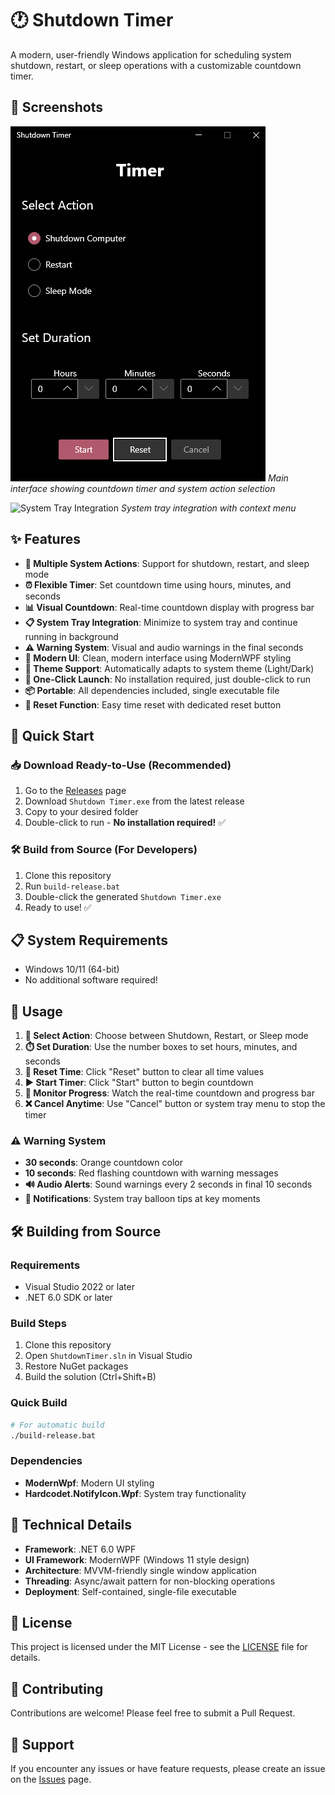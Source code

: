 # 🕐 Shutdown Timer

A modern, user-friendly Windows application for scheduling system shutdown, restart, or sleep operations with a customizable countdown timer.

## 📸 Screenshots

![Shutdown Timer Interface](screenshots/main-interface.png)
*Main interface showing countdown timer and system action selection*

![System Tray Integration](screenshots/system-tray.png)
*System tray integration with context menu*

## ✨ Features

- **🔄 Multiple System Actions**: Support for shutdown, restart, and sleep mode
- **⏰ Flexible Timer**: Set countdown time using hours, minutes, and seconds
- **📊 Visual Countdown**: Real-time countdown display with progress bar
- **📋 System Tray Integration**: Minimize to system tray and continue running in background
- **⚠️ Warning System**: Visual and audio warnings in the final seconds
- **🎨 Modern UI**: Clean, modern interface using ModernWPF styling
- **🌙 Theme Support**: Automatically adapts to system theme (Light/Dark)
- **🚀 One-Click Launch**: No installation required, just double-click to run
- **📦 Portable**: All dependencies included, single executable file
- **🔄 Reset Function**: Easy time reset with dedicated reset button

## 🚀 Quick Start

### 📥 Download Ready-to-Use (Recommended)
1. Go to the [Releases](../../releases) page
2. Download `Shutdown Timer.exe` from the latest release
3. Copy to your desired folder
4. Double-click to run - **No installation required!** ✅

### 🛠️ Build from Source (For Developers)
1. Clone this repository
2. Run `build-release.bat` 
3. Double-click the generated `Shutdown Timer.exe`
4. Ready to use! ✅

## 📋 System Requirements

- Windows 10/11 (64-bit)
- No additional software required!

## 📖 Usage

1. **🎯 Select Action**: Choose between Shutdown, Restart, or Sleep mode
2. **⏱️ Set Duration**: Use the number boxes to set hours, minutes, and seconds
3. **🔄 Reset Time**: Click "Reset" button to clear all time values
4. **▶️ Start Timer**: Click "Start" button to begin countdown
5. **👀 Monitor Progress**: Watch the real-time countdown and progress bar
6. **❌ Cancel Anytime**: Use "Cancel" button or system tray menu to stop the timer

### ⚠️ Warning System

- **30 seconds**: Orange countdown color
- **10 seconds**: Red flashing countdown with warning messages
- **🔊 Audio Alerts**: Sound warnings every 2 seconds in final 10 seconds
- **💬 Notifications**: System tray balloon tips at key moments

## 🛠️ Building from Source

### Requirements
- Visual Studio 2022 or later
- .NET 6.0 SDK or later

### Build Steps
1. Clone this repository
2. Open `ShutdownTimer.sln` in Visual Studio
3. Restore NuGet packages
4. Build the solution (Ctrl+Shift+B)

### Quick Build
```bash
# For automatic build
./build-release.bat
```

### Dependencies
- **ModernWpf**: Modern UI styling
- **Hardcodet.NotifyIcon.Wpf**: System tray functionality

## 🔧 Technical Details

- **Framework**: .NET 6.0 WPF
- **UI Framework**: ModernWPF (Windows 11 style design)
- **Architecture**: MVVM-friendly single window application
- **Threading**: Async/await pattern for non-blocking operations
- **Deployment**: Self-contained, single-file executable

## 📄 License

This project is licensed under the MIT License - see the [LICENSE](LICENSE) file for details.

## 🤝 Contributing

Contributions are welcome! Please feel free to submit a Pull Request.

## 💬 Support

If you encounter any issues or have feature requests, please create an issue on the [Issues](../../issues) page.